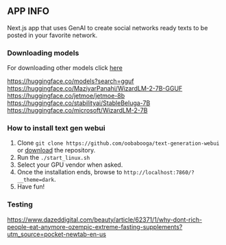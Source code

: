 ## APP INFO

Next.js app that uses GenAI to create social networks ready texts to be posted in your favorite network.

### Downloading models

For downloading other models click [here](https://huggingface.co/models?pipeline_tag=text-generation&sort=downloads)

https://huggingface.co/models?search=gguf
https://huggingface.co/MaziyarPanahi/WizardLM-2-7B-GGUF
https://huggingface.co/jetmoe/jetmoe-8b
https://huggingface.co/stabilityai/StableBeluga-7B
https://huggingface.co/microsoft/WizardLM-2-7B

### How to install text gen webui

1) Clone `git clone https://github.com/oobabooga/text-generation-webui` or [download](https://github.com/oobabooga/text-generation-webui/archive/refs/heads/main.zip) the repository.
2) Run the `./start_linux.sh`
3) Select your GPU vendor when asked.
4) Once the installation ends, browse to `http://localhost:7860/?__theme=dark`.
5) Have fun!

### Testing

https://www.dazeddigital.com/beauty/article/62371/1/why-dont-rich-people-eat-anymore-ozempic-extreme-fasting-supplements?utm_source=pocket-newtab-en-us